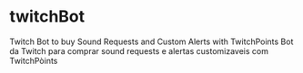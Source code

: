 # twitchBot
Twitch Bot to buy Sound Requests and Custom Alerts with TwitchPoints
Bot da Twitch para comprar sound requests e alertas customizaveis com TwitchPòints
